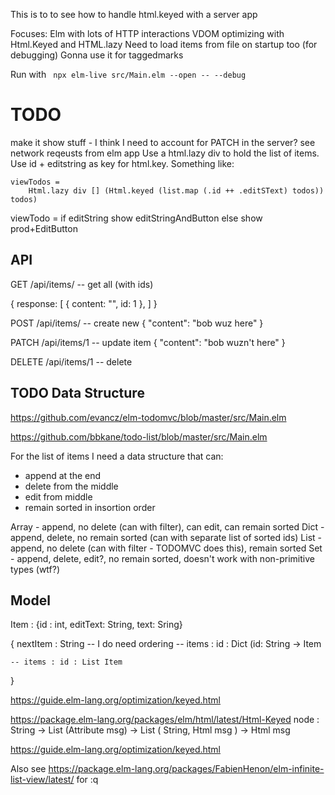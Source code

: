 This is to to see how to handle html.keyed with a server app

Focuses: Elm with lots of HTTP interactions
VDOM optimizing with Html.Keyed and HTML.lazy
Need to load items from file on startup too (for debugging)
Gonna use it for taggedmarks

Run with ` npx elm-live src/Main.elm --open -- --debug`

# TODO

make it show stuff - I think I need to account for PATCH in the server? see network reqeusts from elm app
Use a html.lazy div to hold the list of items. Use id + editstring as key for html.key. Something like:

```
viewTodos =
    Html.lazy div [] (Html.keyed (list.map (.id ++ .editSText) todos)) todos)
```

viewTodo = if editString show editStringAndButton else show prod+EditButton


## API

GET /api/items/  -- get all (with ids)

{
  response: [ { content: "", id: 1 },  ]
}


POST /api/items/ -- create new
{
  "content": "bob wuz here"
}

PATCH /api/items/1 -- update item
{
  "content": "bob wuzn't here"
}

DELETE /api/items/1 -- delete

## TODO Data Structure

https://github.com/evancz/elm-todomvc/blob/master/src/Main.elm

https://github.com/bbkane/todo-list/blob/master/src/Main.elm

For the list of items I need a data structure that can:

- append at the end
- delete from the middle
- edit from middle
- remain sorted in insortion order

Array - append, no delete (can with filter), can edit, can remain sorted
Dict - append, delete, no remain sorted (can with separate list of sorted ids)
List - append, no delete (can with filter - TODOMVC does this), remain sorted
Set - append, delete, edit?, no remain sorted, doesn't work with non-primitive types (wtf?)


## Model



Item : {id : int, editText: String, text: Sring}

{
    nextItem : String
    -- I do need ordering
    -- items : id : Dict (id: String -> Item

    -- items : id : List Item
}

https://guide.elm-lang.org/optimization/keyed.html

https://package.elm-lang.org/packages/elm/html/latest/Html-Keyed
node :
    String
    -> List (Attribute msg)
    -> List ( String, Html msg )
    -> Html msg

https://guide.elm-lang.org/optimization/keyed.html

Also see https://package.elm-lang.org/packages/FabienHenon/elm-infinite-list-view/latest/ for :q

